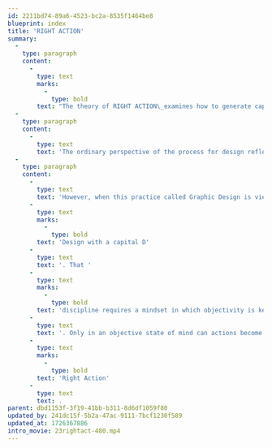 ```yaml
---
id: 2211bd74-89a6-4523-bc2a-8535f1464be8
blueprint: index
title: 'RIGHT ACTION'
summary:
  -
    type: paragraph
    content:
      -
        type: text
        marks:
          -
            type: bold
        text: "The theory of RIGHT ACTION\_examines how to generate capacities for an enlightened process."
  -
    type: paragraph
    content:
      -
        type: text
        text: 'The ordinary perspective of the process for design reflects an attitude driven mostly from a subjective mindset that reveal the designer’s personal interests and more superficial tendencies to please the client and imitate commercial trends.'
  -
    type: paragraph
    content:
      -
        type: text
        text: 'However, when this practice called Graphic Design is viewed as a truly professional discipline in service of humanity and the world, that design practice must necessarily become '
      -
        type: text
        marks:
          -
            type: bold
        text: 'Design with a capital D'
      -
        type: text
        text: '. That '
      -
        type: text
        marks:
          -
            type: bold
        text: 'discipline requires a mindset in which objectivity is key'
      -
        type: text
        text: '. Only in an objective state of mind can actions become holistic which requires a process entirely based on '
      -
        type: text
        marks:
          -
            type: bold
        text: 'Right Action'
      -
        type: text
        text: .
parent: dbd1153f-3f19-41bb-b311-8d6df1059f80
updated_by: 241dc15f-5b2a-47ac-9111-7bcf1230f589
updated_at: 1726367886
intro_movie: 23rightact-480.mp4
---
```

